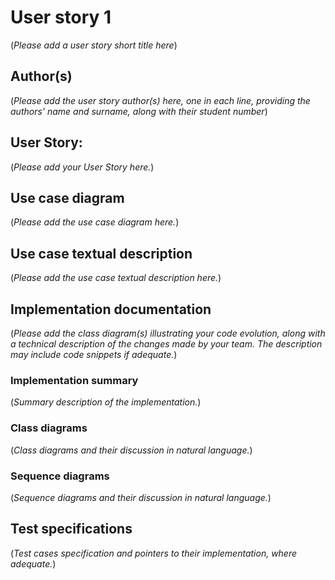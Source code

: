 # User story 1
(*Please add a user story short title here*)
## Author(s)
(*Please add the user story author(s) here, one in each line, providing the authors' name and surname, along with their student number*)
## User Story:
(*Please add your User Story here.*)
## Use case diagram
(*Please add the use case diagram here.*)
## Use case textual description
(*Please add the use case textual description here.*)
## Implementation documentation
(*Please add the class diagram(s) illustrating your code evolution, along with a technical description of the changes made by your team. The description may include code snippets if adequate.*)
### Implementation summary
(*Summary description of the implementation.*)
### Class diagrams
(*Class diagrams and their discussion in natural language.*)
### Sequence diagrams
(*Sequence diagrams and their discussion in natural language.*)
## Test specifications
(*Test cases specification and pointers to their implementation, where adequate.*)
